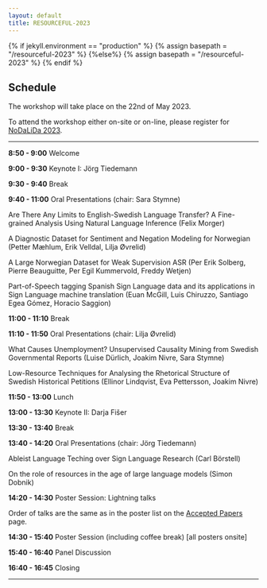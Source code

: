 ```yaml
---
layout: default
title: RESOURCEFUL-2023
---
```

{% if jekyll.environment  == "production" %}
        {% assign basepath = "/resourceful-2023" %}
        {%else%}
        {% assign basepath = "/resourceful-2023" %}
        {% endif %}

## Schedule

The workshop will take place on the 22nd of May 2023.

To attend the workshop either on-site or on-line, please register for [NoDaLiDa 2023](https://www.nodalida2023.fo/registration).


<hr>

**8:50 - 9:00** Welcome

**9:00 - 9:30** Keynote I: Jörg Tiedemann

**9:30 - 9:40** Break

**9:40 - 11:00** Oral Presentations (chair: Sara Stymne)

Are There Any Limits to English-Swedish Language Transfer? A Fine-grained Analysis Using Natural Language Inference (Felix Morger)

A Diagnostic Dataset for Sentiment and Negation Modeling for Norwegian (Petter Mæhlum, Erik Velldal, Lilja Øvrelid)

A Large Norwegian Dataset for Weak Supervision ASR (Per Erik Solberg, Pierre Beauguitte, Per Egil Kummervold, Freddy Wetjen)

Part-of-Speech tagging Spanish Sign Language data and its applications in Sign Language machine translation (Euan McGill, Luis Chiruzzo, Santiago Egea Gómez, Horacio Saggion)

**11:00 - 11:10** Break

**11:10 - 11:50** Oral Presentations (chair: Lilja Øvrelid)

What Causes Unemployment? Unsupervised Causality Mining from Swedish Governmental Reports (Luise Dürlich, Joakim Nivre, Sara Stymne)

Low-Resource Techniques for Analysing the Rhetorical Structure of Swedish Historical Petitions (Ellinor Lindqvist, Eva Pettersson, Joakim Nivre)

**11:50 - 13:00** Lunch

**13:00 - 13:30** Keynote II: Darja Fišer

**13:30 - 13:40** Break

**13:40 - 14:20** Oral Presentations (chair: Jörg Tiedemann)

Ableist Language Teching over Sign Language Research (Carl Börstell)

On the role of resources in the age of large language models (Simon Dobnik)

**14:20 - 14:30** Poster Session: Lightning talks

Order of talks are the same as in the poster list on the [Accepted Papers](papers.html) page.

**14:30 - 15:40** Poster Session (including coffee break) \[all posters onsite\]

**15:40 - 16:40** Panel Discussion

**16:40 - 16:45** Closing

<hr>
